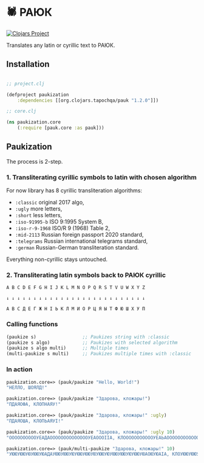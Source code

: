 # 🕷 РАЮК

[![Clojars Project](https://img.shields.io/clojars/v/org.clojars.tapochqa/pauk.svg)](https://clojars.org/org.clojars.tapochqa/pauk)

Translates any latin or cyrillic text to РАЮК.


## Installation

```clojure 

;; project.clj

(defproject paukization
    :dependencies [[org.clojars.tapochqa/pauk "1.2.0"]])

;; core.clj

(ns paukization.core
    (:require [pauk.core :as pauk]))

```


## Paukization

The process is 2-step.

### 1. Transliterating cyrillic symbols to latin with chosen algorithm

For now library has 8 cyrillic transliteration algorithms:

- `:classic` original 2017 algo,
- `:ugly` more letters,
- `:short` less letters,
- `:iso-91995-b` ISO 9:1995 System B,
- `:iso-r-9-1968` ISO/R 9 (1968) Table 2,
- `:mid-2113` Russian foreign passport 2020 standard,
- `:telegrams` Russian international telegrams standard,
- `:german` Russian-German transliteration standard.

Everything non-cyrillic stays untouched.

### 2. Transliterating latin symbols back to РАЮК cyrillic

```
A B C D E F G H I J K L M N O P Q R S T V U W X Y Z

↓ ↓ ↓ ↓ ↓ ↓ ↓ ↓ ↓ ↓ ↓ ↓ ↓ ↓ ↓ ↓ ↓ ↓ ↓ ↓ ↓ ↓ ↓ ↓ ↓ ↓

А В С Д Е Г Ж Н I Ь К Л М И О Р Ц Я Ы Т Ф Ю Ш Х У П
```

### Calling functions

```clojure
(paukize s)                 ;; Paukizes string with :classic 
(paukize s algo)            ;; Paukizes with selected algorithm
(paukize s algo multi)      ;; Multiple times
(multi-paukize s multi)     ;; Paukizes multiple times with :classic
```

### In action

```clojure
paukization.core=> (pauk/paukize "Hello, World!")
"НЕЛЛО, ШОЯЛД!"

paukization.core=> (pauk/paukize "Здарова, кложары!")
"ПДАЯОФА, КЛОПНАЯУ!"

paukization.core=> (pauk/paukize "Здарова, кложары!" :ugly)
"ПДАЯОША, КЛОПЬАЯУI!"

paukization.core=> (pauk/paukize "Здарова, кложары!" :ugly 10) 
"ООООООООООУЕАДАООООООООООООООУЕАОООIIА, КЛОООООООООООУЕАЬАООООООООООООООУЕАООI!"

paukization.core=> (pauk/multi-paukize "Здарова, кложары!" 10) 
"УЮЮУЮЮУЮУЮЮУЮАДАУЮЮУЮЮУЮУЮЮУЮЮУЮУЮЮУЮУЮЮУЮЮУЮУЮЮУЮАОЮУЮАIА, КЛОУЮЮУЮЮУЮУЮЮУЮАIАУЮЮУЮЮУЮУЮЮУЮЮУЮУЮЮУЮУЮЮУЮЮУЮУЮЮУЮАЮУЮУЮЮУЮУЮЮУЮЮУЮУЮЮУЮУЮЮУЮЮУЮУЮЮУЮЮУЮУЮЮУЮУЮЮУЮЮУЮУЮЮУЮ!"
```